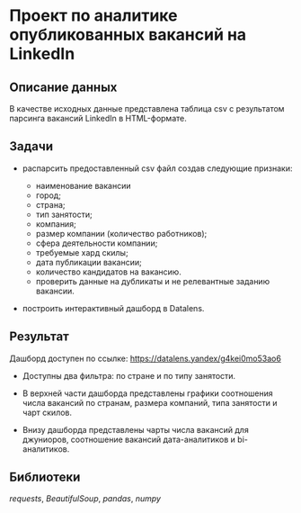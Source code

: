 # Проект по аналитике опубликованных вакансий на LinkedIn


## Описание данных

В качестве исходных данные представлена таблица csv с результатом парсинга вакансий LinkedIn в HTML-формате.

## Задачи

- распарсить предоставленный csv файл создав следующие признаки:

   - наименование вакансии
   - город;
   - страна;
   - тип занятости;
   - компания;
   - размер компании (количество работников);
   - сфера деятельности компании;
   - требуемые хард скилы;
   - дата публикации вакансии;
   - количество кандидатов на вакансию.
   - проверить данные на дубликаты и не релевантные заданию вакансии.

- построить интерактивный дашборд в Datalens.


## Результат

Дашборд доступен по ссылке: https://datalens.yandex/g4kei0mo53ao6

- Доступны два фильтра: по стране и по типу занятости.

- В верхней части дашборда представлены графики соотношения числа вакансий по странам, размера компаний, типа занятости и чарт скилов.

- Внизу дашборда представлены чарты числа вакансий для джуниоров, соотношение вакансий дата-аналитиков и bi-аналитиков.

## Библиотеки

*requests*, *BeautifulSoup*, *pandas*, *numpy* 
